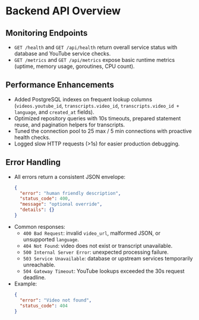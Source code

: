 # Backend API Overview

## Monitoring Endpoints
- `GET /health` and `GET /api/health` return overall service status with database and YouTube service checks.
- `GET /metrics` and `GET /api/metrics` expose basic runtime metrics (uptime, memory usage, goroutines, CPU count).

## Performance Enhancements
- Added PostgreSQL indexes on frequent lookup columns (`videos.youtube_id`, `transcripts.video_id`, `transcripts.video_id + language`, and `created_at` fields).
- Optimized repository queries with 10s timeouts, prepared statement reuse, and pagination helpers for transcripts.
- Tuned the connection pool to 25 max / 5 min connections with proactive health checks.
- Logged slow HTTP requests (>1s) for easier production debugging.

## Error Handling
- All errors return a consistent JSON envelope:
  ```json
  {
    "error": "human friendly description",
    "status_code": 400,
    "message": "optional override",
    "details": {}
  }
  ```
- Common responses:
  - `400 Bad Request`: invalid `video_url`, malformed JSON, or unsupported `language`.
  - `404 Not Found`: video does not exist or transcript unavailable.
  - `500 Internal Server Error`: unexpected processing failure.
  - `503 Service Unavailable`: database or upstream services temporarily unreachable.
  - `504 Gateway Timeout`: YouTube lookups exceeded the 30s request deadline.
- Example:
  ```json
  {
    "error": "Video not found",
    "status_code": 404
  }
  ```
